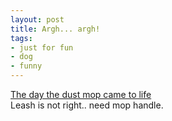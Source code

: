 ```yaml
---
layout: post
title: Argh... argh!
tags:
- just for fun
- dog
- funny
---
```

<a href="http://ihasahotdog.com/2008/05/12/funny-dog-pictures-the-dust-mop-came-to-life/">The day the dust mop came to life</a><br>
Leash is not right.. need mop handle.
